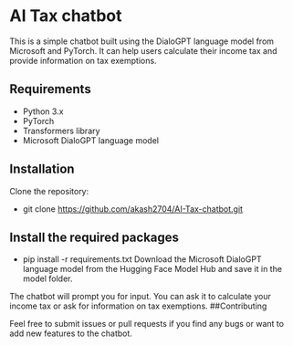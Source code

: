 # AI Tax chatbot


This is a simple chatbot built using the DialoGPT language model from Microsoft and PyTorch. It can help users calculate their income tax and provide information on tax exemptions.
## Requirements
- Python 3.x
- PyTorch
- Transformers library
- Microsoft DialoGPT language model

## Installation
Clone the repository:
- git clone https://github.com/akash2704/AI-Tax-chatbot.git

## Install the required packages
- pip install -r requirements.txt
Download the Microsoft DialoGPT language model from the Hugging Face Model Hub and save it in the model folder.

The chatbot will prompt you for input. You can ask it to calculate your income tax or ask for information on tax exemptions.
##Contributing

Feel free to submit issues or pull requests if you find any bugs or want to add new features to the chatbot.
